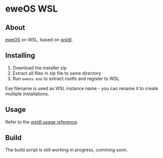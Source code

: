 # eweOS WSL

## About

[eweOS](https://os.ewe.moe/) on WSL, based on [wsldl](https://github.com/yuk7/wsldl).

## Installing

1. Download the installer zip
2. Extract all files in zip file to same directory
3. Run `eweos.exe` to extract rootfs and register to WSL

Exe filename is used as WSL instance name - you can rename it to create multiple installations.

## Usage

Refer to the [wsldl usage reference](https://github.com/yuk7/wsldl#how-to-usefor-installed-instance).

## Build

The build script is still working in progress, comming soon. 
